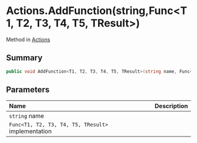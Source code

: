 # Actions.AddFunction(string,Func<T1, T2, T3, T4, T5, TResult>)

Method in [Actions](/docs/api/csharp/yarn.unity.actions.md)

## Summary



```csharp
public void AddFunction<T1, T2, T3, T4, T5, TResult>(string name, Func<T1, T2, T3, T4, T5, TResult> implementation);
```

## Parameters

|Name|Description|
|:---|:---|
|`string` name||
|`Func<T1, T2, T3, T4, T5, TResult>` implementation||

